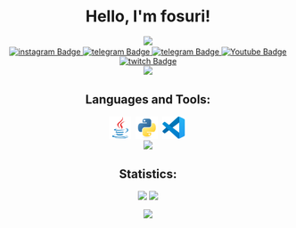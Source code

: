 <h1 align="center">   Hello, I'm fosuri!</h1>   <div id="header" align="center">

<!--
 <div>
  <img src="https://media.tenor.com/cAH6KRQ3fIsAAAAi/adeus.gif" width="180"/>
  <img src="https://media.tenor.com/oLLx6tsML04AAAAi/omori.gif" width="150"/>
  <img src="https://media.tenor.com/kUQiovjlSu4AAAAi/eternal-mald.gif" width="220"/>
  <img src="https://media.tenor.com/H9qd18Zo_HYAAAAi/what.gif" width="220"/>
 </div>
 -->

  <div>
  <img src="https://cdn.7tv.app/emote/642c5b5fd948c3e428e513e8/4x.webp" width="220"/>
 </div>

<div id="badges">
    <a href="https://www.instagram.com/fosuriziz/">
      <img src="https://img.shields.io/badge/instagram-fuchsia?style=for-the-badge&logo=instagram&logoColor=white" alt="instagram Badge"/>
    </a>
    <a href="https://t.me/fosurigg">
      <img src="https://img.shields.io/badge/telegram-blue?style=for-the-badge&logo=telegram&logoColor=white" alt="telegram Badge"/>
    </a>
     <a href="https://t.me/fosuri">
      <img src="https://img.shields.io/badge/telegram-blue?style=for-the-badge&logo=telegram&logoColor=white" alt="telegram Badge"/>
    </a>
    <a href="https://www.youtube.com/channel/UCuy6OP0R6WvEVia1dS9Jm3g">
      <img src="https://img.shields.io/badge/YouTube-red?style=for-the-badge&logo=youtube&logoColor=white" alt="Youtube Badge"/>
    </a>
    <a href="https://www.twitch.tv/fosuriziz">
      <img src="https://img.shields.io/badge/twitch-purple?style=for-the-badge&logo=twitch&logoColor=white" alt="twitch Badge"/>
    </a>
</div>

 <div>
  <img src="https://cdn.7tv.app/emote/628e19700679dd10acc2b326/4x.webp" width="220"/>
 </div>

<h2 width="40" height="40">Languages and Tools:</h2>
<div>
    <img src="https://github.com/devicons/devicon/blob/master/icons/java/java-original.svg" title="Java" alt="Java" width="40" height="40"/>&nbsp; 
    <img src="https://github.com/devicons/devicon/blob/master/icons/python/python-original.svg" title="Python"  alt="Python" width="40" height="40"/>&nbsp;
    <!-- <img src="https://i0.wp.com/theicom.org/wp-content/uploads/2016/03/js-logo.png?fit=500%2C500&ssl=1&w=640" title="JavaScript" alt="JavaScript" width="40" height="40"/>&nbsp; -->
    <!-- <img src="https://github.com/devicons/devicon/blob/master/icons/css3/css3-plain-wordmark.svg"  title="CSS3" alt="CSS3" width="40" height="40"/>&nbsp; -->
    <!-- <img src="https://github.com/devicons/devicon/blob/master/icons/html5/html5-original.svg" title="HTML5" alt="HTML" width="50" height="33"/>&nbsp; -->
    <!-- <img src="https://i.pinimg.com/originals/0a/28/37/0a283783146fdc9cfecb98c0d4756757.png" title="XML"  alt="XML" width="40" height="40"/>&nbsp; -->
    <!-- <img src="https://styles.redditmedia.com/t5_2qm6k/styles/communityIcon_dhjr6guc03x51.png" title="MySQL"  alt="MySQL" width="40" height="40"/>&nbsp; -->
    <img src="https://github.com/devicons/devicon/blob/master/icons/vscode/vscode-original.svg" title="VScode"  alt="VScode" width="40" height="40"/>&nbsp;
    <!-- <img src="https://dospace.org/wp-content/uploads/2017/06/netbeans.png" title="NB"  alt="NB" width="40" height="40"/>&nbsp; -->
    <!-- <img src="https://github.com/devicons/devicon/blob/master/icons/figma/figma-original.svg" title="Figma"  alt="Figma" width="40" height="40"/>&nbsp; -->
    <!-- <img src="https://upload.wikimedia.org/wikipedia/commons/thumb/a/af/Adobe_Photoshop_CC_icon.svg/1024px-Adobe_Photoshop_CC_icon.svg.png" title="PS"  alt="PS" width="40" height="40"/>&nbsp; -->
    <!-- <img src="https://github.com/devicons/devicon/blob/master/icons/android/android-plain.svg" title="Android"  alt="Android" width="40" height="40"/>&nbsp; -->
    <!-- <img src="https://github.com/devicons/devicon/blob/master/icons/androidstudio/androidstudio-plain.svg" title="AndroidStudio"  alt="AndroidStudio" width="40" height="40"/>&nbsp; -->
 <div>
  <img src="https://cdn.7tv.app/emote/629fa7bb2b24f7ba48b6e6c4/4x.webp" width="220"/>
 </div>

<div>

<h2 width="40" height="40">Statistics:</h2>
</div>

![](http://github-profile-summary-cards.vercel.app/api/cards/most-commit-language?username=fosuri&theme=github_dark)
![](http://github-profile-summary-cards.vercel.app/api/cards/stats?username=fosuri&theme=github_dark)

 <div>

  <img src="https://cdn.7tv.app/emote/619b2bed70bd995987959f76/4x.webp" width="150"/>

 </div>

</div>


